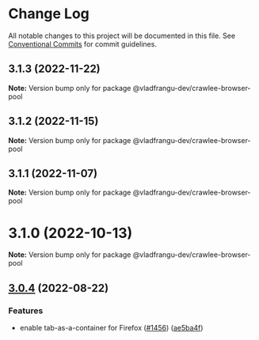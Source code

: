 # Change Log

All notable changes to this project will be documented in this file.
See [Conventional Commits](https://conventionalcommits.org) for commit guidelines.

## 3.1.3 (2022-11-22)

**Note:** Version bump only for package @vladfrangu-dev/crawlee-browser-pool





## 3.1.2 (2022-11-15)

**Note:** Version bump only for package @vladfrangu-dev/crawlee-browser-pool





## 3.1.1 (2022-11-07)

**Note:** Version bump only for package @vladfrangu-dev/crawlee-browser-pool





# 3.1.0 (2022-10-13)

**Note:** Version bump only for package @vladfrangu-dev/crawlee-browser-pool





## [3.0.4](https://github.com/apify/crawlee/compare/v3.0.3...v3.0.4) (2022-08-22)


### Features

* enable tab-as-a-container for Firefox ([#1456](https://github.com/apify/crawlee/issues/1456)) ([ae5ba4f](https://github.com/apify/crawlee/commit/ae5ba4f15fd6d14f444486234753ce1781c74cc8))
